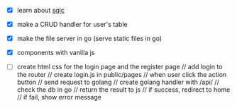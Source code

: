 - [x] learn about [sqlc](https://www.youtube.com/watch?v=VX6KzpjaPp8)
- [x] make a CRUD handler for user's table
- [x] make the file server in go (serve static files in go)
- [x] components with vanilla js


- [  ] create html css for the login page and the register page
// add login to the router
// create login.js in public/pages
// when user click the action button
// send request to golang
// create golang handler with /api/<action name>
// check the db in go
// return the result to js
// if success, redirect to home
// if fail, show error message
